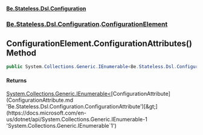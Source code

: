 #### [Be.Stateless.Dsl.Configuration](README.md 'README')
### [Be.Stateless.Dsl.Configuration](Be.Stateless.Dsl.Configuration.md 'Be.Stateless.Dsl.Configuration').[ConfigurationElement](ConfigurationElement.md 'Be.Stateless.Dsl.Configuration.ConfigurationElement')

## ConfigurationElement.ConfigurationAttributes() Method

```csharp
public System.Collections.Generic.IEnumerable<Be.Stateless.Dsl.Configuration.ConfigurationAttribute> ConfigurationAttributes();
```

#### Returns
[System.Collections.Generic.IEnumerable&lt;](https://docs.microsoft.com/en-us/dotnet/api/System.Collections.Generic.IEnumerable-1 'System.Collections.Generic.IEnumerable`1')[ConfigurationAttribute](ConfigurationAttribute.md 'Be.Stateless.Dsl.Configuration.ConfigurationAttribute')[&gt;](https://docs.microsoft.com/en-us/dotnet/api/System.Collections.Generic.IEnumerable-1 'System.Collections.Generic.IEnumerable`1')